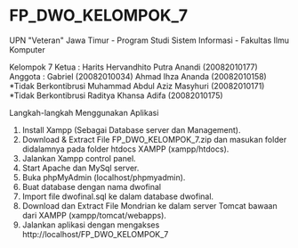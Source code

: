 # FP_DWO_KELOMPOK_7
UPN "Veteran" Jawa Timur - Program Studi Sistem Informasi - Fakultas Ilmu Komputer

Kelompok 7
Ketua :
Harits Hervandhito Putra Anandi (20082010177) 
Anggota :
Gabriel (20082010034)
Ahmad Ihza Ananda (20082010158) *Tidak Berkontibrusi
Muhammad Abdul Aziz Masyhuri (20082010171) *Tidak Berkontibrusi
Raditya Khansa Adifa (20082010175)
         
   

Langkah-langkah Menggunakan Aplikasi
1. Install Xampp (Sebagai Database server dan Management).
2. Download & Extract File FP_DWO_KELOMPOK_7.zip dan masukan folder didalamnya pada folder htdocs XAMPP (xampp/htdocs).
3. Jalankan Xampp control panel.
4. Start Apache dan MySql server.
5. Buka phpMyAdmin (localhost/phpmyadmin).
6. Buat database dengan nama dwofinal
7. Import file dwofinal.sql ke dalam database dwofinal.
8. Download dan Extract File Mondrian ke dalam server Tomcat bawaan dari XAMPP (xampp/tomcat/webapps).
9. Jalankan aplikasi dengan mengakses http://localhost/FP_DWO_KELOMPOK_7
